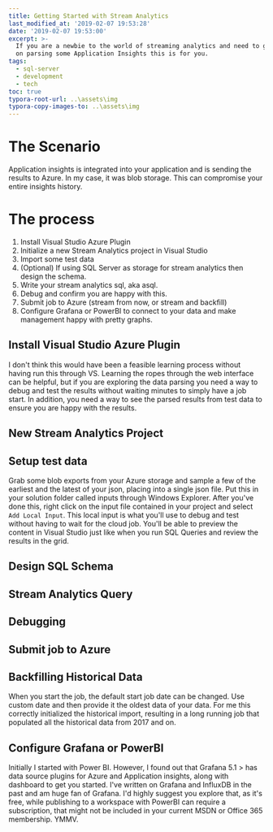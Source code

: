 ```yaml
---
title: Getting Started with Stream Analytics
last_modified_at: '2019-02-07 19:53:28'
date: '2019-02-07 19:53:00'
excerpt: >-
  If you are a newbie to the world of streaming analytics and need to get moving
  on parsing some Application Insights this is for you.
tags:
  - sql-server
  - development
  - tech
toc: true
typora-root-url: ..\assets\img
typora-copy-images-to: ..\assets\img
---
```

# The Scenario
Application insights is integrated into your application and is sending the results to Azure. In my case, it was blob storage. This can compromise your entire insights history. 

# The process
1. Install Visual Studio Azure Plugin
2. Initialize a new Stream Analytics project in Visual Studio
3. Import some test data
4. (Optional) If using SQL Server as storage for stream analytics then design the schema.
5. Write your stream analytics sql, aka asql.
6. Debug and confirm you are happy with this. 
7. Submit job to Azure (stream from now, or stream and backfill)
8. Configure Grafana or PowerBI to connect to your data and make management happy with pretty graphs.

## Install Visual Studio Azure Plugin
I don't think this would have been a feasible learning process without having run this through VS. Learning the ropes through the web interface can be helpful, but if you are exploring the data parsing you need a way to debug and test the results without waiting minutes to simply have a job start. In addition, you need a way to see the parsed results from test data to ensure you are happy with the results. 

## New Stream Analytics Project
## Setup test data
Grab some blob exports from your Azure storage and sample a few of the earliest and the latest of your json, placing into a single json file. Put this in your solution folder called inputs through Windows Explorer. After you've done this, right click on the input file contained in your project and select `Add Local Input`. This local input is what you'll use to debug and test without having to wait for the cloud job. You'll be able to preview the content in Visual Studio just like when you run SQL Queries and review the results in the grid. 

## Design SQL Schema
## Stream Analytics Query
## Debugging
## Submit job to Azure

## Backfilling Historical Data
When you start the job, the default start job date can be changed. Use custom date and then provide it the oldest data of your data. For me this correctly initialized the historical import, resulting in a long running job that populated all the historical data from 2017 and on.

## Configure Grafana or PowerBI
Initially I started with Power BI. However, I found out that Grafana 5.1 > has data source plugins for Azure and Application insights, along with dashboard to get you started. I've written on Grafana and InfluxDB in the past and am huge fan of Grafana. I'd highly suggest you explore that, as it's free, while publishing to a workspace with PowerBI can require a subscription, that might not be included in your current MSDN or Office 365 membership. YMMV. 


